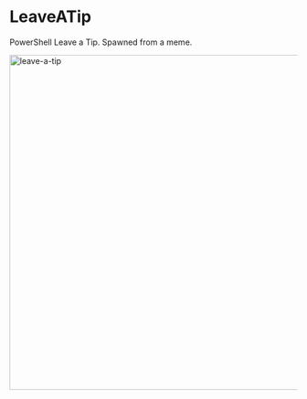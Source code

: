 # LeaveATip
PowerShell Leave a Tip. Spawned from a meme.


<img width="587" alt="leave-a-tip" src="https://github.com/user-attachments/assets/2cd91c55-2591-45cb-8cb2-60eb58179ab4">
